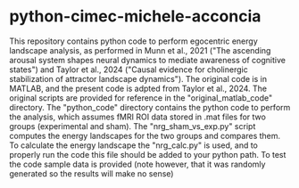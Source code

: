 # python-cimec-michele-acconcia
This repository contains python code to perform egocentric energy landscape analysis, as performed in Munn et al., 2021 ("The ascending arousal system shapes neural dynamics to mediate awareness of cognitive states") and Taylor et al., 2024 ("Causal evidence for cholinergic stabilization of attractor landscape dynamics"). The original code is in MATLAB, and the present code is adpted from Taylor et al., 2024. The original scripts are provided for reference in the "original_matlab_code" directory.
The "python_code" directory contains the python code to perform the analysis, which assumes fMRI ROI data stored in .mat files for two groups (experimental and sham). The "nrg_sham_vs_exp.py" script computes the energy landscapes for the two groups and compares them. To calculate the energy landscape the "nrg_calc.py" is used, and to properly run the code this file should be added to your python path. To test the code sample data is provided (note however, that it was randomly generated so the results will make no sense)
